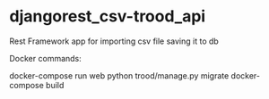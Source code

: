 # djangorest_csv-trood_api

Rest Framework app for importing csv file saving it to db


Docker commands:

docker-compose run web python trood/manage.py migrate
docker-compose build
